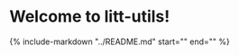 # Welcome to litt-utils!

{%
    include-markdown "../README.md"
    start="<!--intro-start-->"
    end="<!--intro-end-->"
%}
